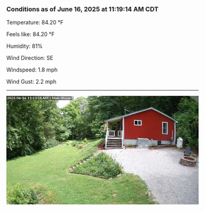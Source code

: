 ### Conditions as of June 16, 2025 at 11:19:14 AM CDT 

Temperature: 84.20 &deg;F

Feels like: 84.20 &deg;F

Humidity: 81%

Wind Direction: SE

Windspeed: 1.8 mph

Wind Gust: 2.2 mph

---

<img src="./images/latest.jpeg"/>

